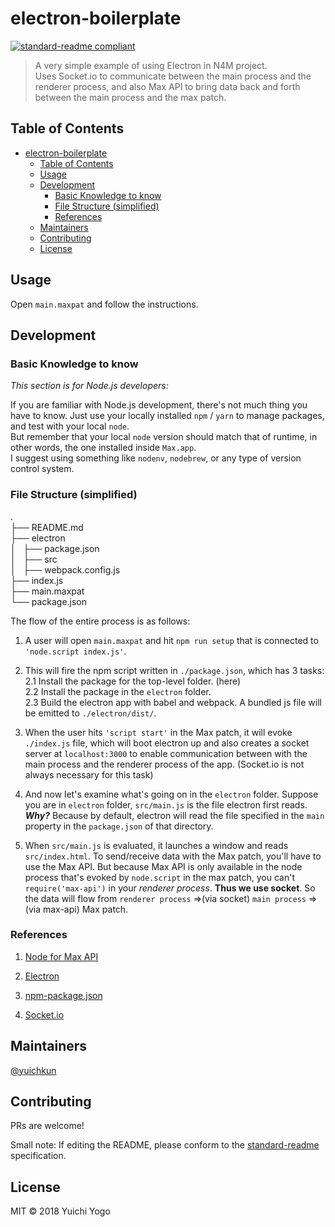 # electron-boilerplate

[![standard-readme compliant](https://img.shields.io/badge/standard--readme-OK-green.svg?style=flat-square)](https://github.com/RichardLitt/standard-readme)

> A very simple example of using Electron in N4M project.  
> Uses Socket.io to communicate between the main process and the renderer process, and also Max API to bring data back and forth between the main process and the max patch.

## Table of Contents

- [electron-boilerplate](#electron-boilerplate)
  - [Table of Contents](#table-of-contents)
  - [Usage](#usage)
  - [Development](#development)
    - [Basic Knowledge to know](#basic-knowledge-to-know)
    - [File Structure (simplified)](#file-structure-simplified)
    - [References](#references)
  - [Maintainers](#maintainers)
  - [Contributing](#contributing)
  - [License](#license)

## Usage

Open `main.maxpat` and follow the instructions.

## Development

### Basic Knowledge to know

*This section is for Node.js developers:*

If you are familiar with Node.js development, there's not much thing you have to know. Just use your locally installed `npm` / `yarn` to manage packages, and test with your local `node`.  
But remember that your local `node` version should match that of runtime, in other words, the one installed inside `Max.app`.  
I suggest using something like `nodenv`, `nodebrew`, or any type of version control system.

### File Structure (simplified)

.  
├── README.md  
├── electron  
│   ├── package.json  
│   ├── src  
│   ├── webpack.config.js  
├── index.js  
├── main.maxpat  
└── package.json  

The flow of the entire process is as follows:

1. A user will open `main.maxpat` and hit `npm run setup` that is connected to `'node.script index.js'`.  
1. This will fire the npm script written in `./package.json`, which has 3 tasks:  
  2.1 Install the package for the top-level folder. (here)  
  2.2 Install the package in the `electron` folder.  
  2.3 Build the electron app with babel and webpack. A bundled js file will be emitted to `./electron/dist/`.

1. When the user hits `'script start'` in the Max patch, it will evoke `./index.js` file, which will boot electron up and also creates a socket server at `localhost:3000` to  enable communication between with the main process and  the renderer process of the app. (Socket.io is not always necessary for this task)  
1. And now let's examine what's going on in the `electron` folder. Suppose you are in `electron` folder, `src/main.js` is the file electron first reads. ***Why?*** Because by default, electron will read the file specified in the `main` property in the `package.json` of that directory.
1. When `src/main.js` is evaluated, it launches a window and reads `src/index.html`. To send/receive data with the Max patch, you'll have to use the Max API. But because Max API is only available in the node process that's evoked by `node.script` in the max patch, you can't `require('max-api')` in your *renderer process*. **Thus we use socket**.  So the data will flow from `renderer process` =>(via socket) `main process` => (via max-api) Max patch.

### References

1. [Node for Max API](https://docs.cycling74.com/nodeformax/api/)

1. [Electron](https://electronjs.org/)

1. [npm-package.json](https://docs.npmjs.com/files/package.json)

1. [Socket.io](https://socket.io/)

## Maintainers

[@yuichkun](https://github.com/yuichkun)

## Contributing

PRs are welcome!

Small note: If editing the README, please conform to the [standard-readme](https://github.com/RichardLitt/standard-readme) specification.

## License

MIT © 2018 Yuichi Yogo
